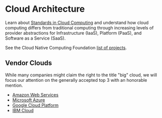 # Cloud Architecture

Learn about [Standards in Cloud Computing](https://cloudcomputing.ieee.org/standards) and understand how cloud computing differs from traditional computing through increasing levels of provider abstractions for Infrastructure (IaaS), Platform (PaaS), and Software as a Service (SaaS).

See the Cloud Native Computing Foundation [list of projects](https://www.cncf.io/projects/).

## Vendor Clouds

While many companies might claim the right to the title "big" cloud, we will focus our attention on the generally accepted top 3 with an honorable mention.

* [Amazon Web Services](https://aws.amazon.com/)
* [Microsoft Azure](https://azure.microsoft.com/)
* [Google Cloud Platform](https://cloud.google.com/)
* [IBM Cloud](https://www.ibm.com/cloud)
